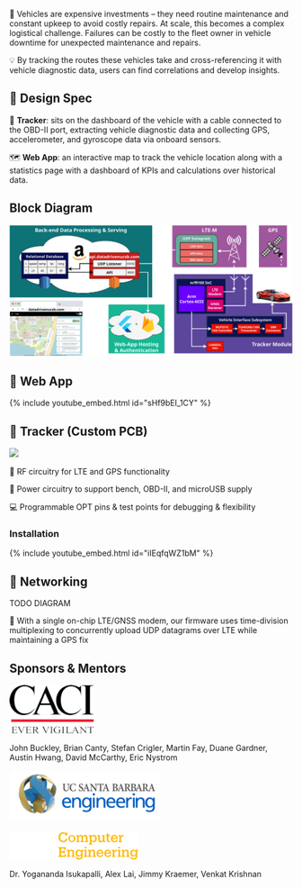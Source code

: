 

🚙 Vehicles are expensive investments – they need routine maintenance and constant upkeep to avoid costly repairs. At scale, this becomes a complex logistical challenge. Failures can be costly to the fleet owner in vehicle downtime for unexpected maintenance and repairs.​

💡 By tracking the routes these vehicles take and cross-referencing it with vehicle diagnostic data, users can find correlations and develop insights.

## 📝 Design Spec
📍 **Tracker**: sits on the dashboard of the vehicle with a cable connected to the OBD-II port, extracting vehicle diagnostic data and collecting GPS, accelerometer, and gyroscope data via onboard sensors.

🗺 **Web App**: an interactive map to track the vehicle location along with a statistics page with a dashboard of KPIs and calculations over historical data. 

## Block Diagram
![](/assets/images/blockdiagfinal_.svg)

## 💽 Web App
{% include youtube_embed.html id="sHf9bEI_1CY" %}

## 📍 Tracker (Custom PCB)
![](/assets/images/pcb.png)

📡 RF circuitry for LTE and GPS functionality

🔌 Power circuitry to support bench, OBD-II, and microUSB supply

💻 Programmable OPT pins & test points for debugging & flexibility

### Installation
{% include youtube_embed.html id="iIEqfqWZ1bM" %}

## 📶 Networking
TODO DIAGRAM

📡 With a single on-chip LTE/GNSS modem, our firmware uses time-division multiplexing to concurrently upload UDP datagrams over LTE while maintaining a GPS fix

## Sponsors & Mentors

[![](/assets/images/caci.png)]([https://www.caci.com/](https://www.caci.com/)
)

John Buckley, Brian Canty, Stefan Crigler, Martin Fay, Duane Gardner, Austin Hwang, David McCarthy, Eric Nystrom

[![](/assets/images/coe.png) ]([https://web.ece.ucsb.edu/~yoga/capstone/](https://web.ece.ucsb.edu/~yoga/capstone/)
)

[![](/assets/images/ce.png)]([https://ce.ucsb.edu](https://ce.ucsb.edu))

Dr. Yogananda Isukapalli, Alex Lai, 
Jimmy Kraemer, Venkat Krishnan

